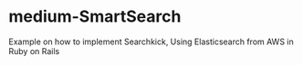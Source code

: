 # medium-SmartSearch
Example on how to implement Searchkick, Using Elasticsearch from AWS in Ruby on Rails

